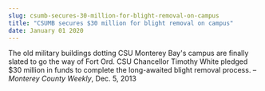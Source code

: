 ```yaml
---
slug: csumb-secures-30-million-for-blight-removal-on-campus
title: "CSUMB secures $30 million for blight removal on campus"
date: January 01 2020
---
```


 
<p>
  The old military buildings dotting CSU Monterey Bay's campus are finally
  slated to go the way of Fort Ord. CSU Chancellor Timothy White pledged $30
  million in funds to complete the long-awaited blight removal process. –
  <em>Monterey County Weekly</em>, Dec. 5, 2013
</p>
 
